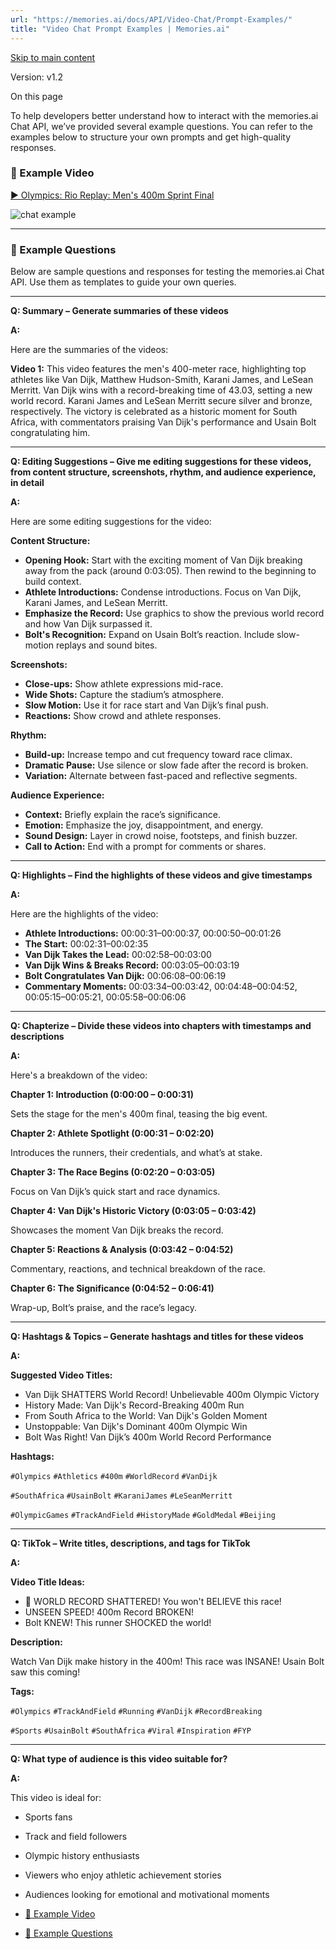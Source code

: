 ```yaml
---
url: "https://memories.ai/docs/API/Video-Chat/Prompt-Examples/"
title: "Video Chat Prompt Examples | Memories.ai"
---
```


[Skip to main content](https://memories.ai/docs/API/Video-Chat/Prompt-Examples/#__docusaurus_skipToContent_fallback)

Version: v1.2

On this page

To help developers better understand how to interact with the memories.ai Chat API, we’ve provided several example questions. You can refer to the examples below to structure your own prompts and get high-quality responses.

### 🎥 Example Video [​](https://memories.ai/docs/API/Video-Chat/Prompt-Examples/\#-example-video "Direct link to 🎥 Example Video")

[▶️ Olympics: Rio Replay: Men's 400m Sprint Final](https://www.youtube.com/watch?v=xG91krXuxyw&t=81s)

![chat example](https://memories.ai/docs/assets/images/chat_example-c08a99882ee1a5a0111e5e11fb23cb9a.png)

* * *

### 💬 Example Questions [​](https://memories.ai/docs/API/Video-Chat/Prompt-Examples/\#-example-questions "Direct link to 💬 Example Questions")

Below are sample questions and responses for testing the memories.ai Chat API. Use them as templates to guide your own queries.

* * *

**Q: Summary – Generate summaries of these videos**

**A:**

Here are the summaries of the videos:

**Video 1:** This video features the men's 400-meter race, highlighting top athletes like Van Dijk, Matthew Hudson-Smith, Karani James, and LeSean Merritt. Van Dijk wins with a record-breaking time of 43.03, setting a new world record. Karani James and LeSean Merritt secure silver and bronze, respectively. The victory is celebrated as a historic moment for South Africa, with commentators praising Van Dijk's performance and Usain Bolt congratulating him.

* * *

**Q: Editing Suggestions – Give me editing suggestions for these videos, from content structure, screenshots, rhythm, and audience experience, in detail**

**A:**

Here are some editing suggestions for the video:

**Content Structure:**

- **Opening Hook:** Start with the exciting moment of Van Dijk breaking away from the pack (around 0:03:05). Then rewind to the beginning to build context.
- **Athlete Introductions:** Condense introductions. Focus on Van Dijk, Karani James, and LeSean Merritt.
- **Emphasize the Record:** Use graphics to show the previous world record and how Van Dijk surpassed it.
- **Bolt's Recognition:** Expand on Usain Bolt’s reaction. Include slow-motion replays and sound bites.

**Screenshots:**

- **Close-ups:** Show athlete expressions mid-race.
- **Wide Shots:** Capture the stadium’s atmosphere.
- **Slow Motion:** Use it for race start and Van Dijk’s final push.
- **Reactions:** Show crowd and athlete responses.

**Rhythm:**

- **Build-up:** Increase tempo and cut frequency toward race climax.
- **Dramatic Pause:** Use silence or slow fade after the record is broken.
- **Variation:** Alternate between fast-paced and reflective segments.

**Audience Experience:**

- **Context:** Briefly explain the race’s significance.
- **Emotion:** Emphasize the joy, disappointment, and energy.
- **Sound Design:** Layer in crowd noise, footsteps, and finish buzzer.
- **Call to Action:** End with a prompt for comments or shares.

* * *

**Q: Highlights – Find the highlights of these videos and give timestamps**

**A:**

Here are the highlights of the video:

- **Athlete Introductions:** 00:00:31–00:00:37, 00:00:50–00:01:26
- **The Start:** 00:02:31–00:02:35
- **Van Dijk Takes the Lead:** 00:02:58–00:03:00
- **Van Dijk Wins & Breaks Record:** 00:03:05–00:03:19
- **Bolt Congratulates Van Dijk:** 00:06:08–00:06:19
- **Commentary Moments:** 00:03:34–00:03:42, 00:04:48–00:04:52, 00:05:15–00:05:21, 00:05:58–00:06:06

* * *

**Q: Chapterize – Divide these videos into chapters with timestamps and descriptions**

**A:**

Here's a breakdown of the video:

**Chapter 1: Introduction (0:00:00 – 0:00:31)**

Sets the stage for the men's 400m final, teasing the big event.

**Chapter 2: Athlete Spotlight (0:00:31 – 0:02:20)**

Introduces the runners, their credentials, and what’s at stake.

**Chapter 3: The Race Begins (0:02:20 – 0:03:05)**

Focus on Van Dijk’s quick start and race dynamics.

**Chapter 4: Van Dijk's Historic Victory (0:03:05 – 0:03:42)**

Showcases the moment Van Dijk breaks the record.

**Chapter 5: Reactions & Analysis (0:03:42 – 0:04:52)**

Commentary, reactions, and technical breakdown of the race.

**Chapter 6: The Significance (0:04:52 – 0:06:41)**

Wrap-up, Bolt’s praise, and the race’s legacy.

* * *

**Q: Hashtags & Topics – Generate hashtags and titles for these videos**

**A:**

**Suggested Video Titles:**

- Van Dijk SHATTERS World Record! Unbelievable 400m Olympic Victory
- History Made: Van Dijk's Record-Breaking 400m Run
- From South Africa to the World: Van Dijk's Golden Moment
- Unstoppable: Van Dijk's Dominant 400m Olympic Win
- Bolt Was Right! Van Dijk’s 400m World Record Performance

**Hashtags:**

`#Olympics` `#Athletics` `#400m` `#WorldRecord` `#VanDijk`

`#SouthAfrica` `#UsainBolt` `#KaraniJames` `#LeSeanMerritt`

`#OlympicGames` `#TrackAndField` `#HistoryMade` `#GoldMedal` `#Beijing`

* * *

**Q: TikTok – Write titles, descriptions, and tags for TikTok**

**A:**

**Video Title Ideas:**

- 🤯 WORLD RECORD SHATTERED! You won't BELIEVE this race!
- UNSEEN SPEED! 400m Record BROKEN!
- Bolt KNEW! This runner SHOCKED the world!

**Description:**

Watch Van Dijk make history in the 400m! This race was INSANE! Usain Bolt saw this coming!

**Tags:**

`#Olympics` `#TrackAndField` `#Running` `#VanDijk` `#RecordBreaking`

`#Sports` `#UsainBolt` `#SouthAfrica` `#Viral` `#Inspiration` `#FYP`

* * *

**Q: What type of audience is this video suitable for?**

**A:**

This video is ideal for:

- Sports fans
- Track and field followers
- Olympic history enthusiasts
- Viewers who enjoy athletic achievement stories
- Audiences looking for emotional and motivational moments

- [🎥 Example Video](https://memories.ai/docs/API/Video-Chat/Prompt-Examples/#-example-video)
- [💬 Example Questions](https://memories.ai/docs/API/Video-Chat/Prompt-Examples/#-example-questions)